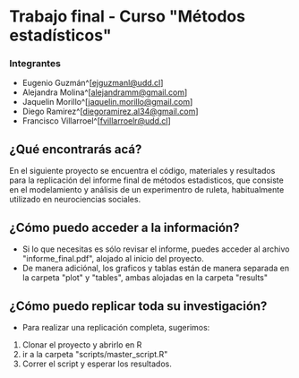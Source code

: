 # Trabajo final - Curso "Métodos estadísticos" 

### Integrantes 

- Eugenio Guzmán^[ejguzmanl@udd.cl]
- Alejandra Molina^[alejandramm@gmail.com]
- Jaquelin Morillo^[jaquelin.morillo@gmail.com]
- Diego Ramirez^[diegoramirez.al34@gmail.com]
- Francisco Villarroel^[fvillarroelr@udd.cl]

## ¿Qué encontrarás acá?

En el siguiente proyecto se encuentra el código, materiales y resultados para la replicación del informe final de métodos estadisticos, que consiste en el modelamiento y análisis de un experimentro de ruleta, habitualmente utilizado en neurociencias sociales.


## ¿Cómo puedo acceder a la información? 

- Si lo que necesitas es sólo revisar el informe, puedes acceder al archivo "informe_final.pdf", alojado al inicio del proyecto.
- De manera adiciónal, los graficos y tablas están de manera separada en la carpeta "plot" y "tables", ambas alojadas en la carpeta "results"

## ¿Cómo puedo replicar toda su investigación?

- Para realizar una replicación completa, sugerimos:
1) Clonar el proyecto y abrirlo en R
2) ir a la carpeta "scripts/master_script.R"
3) Correr el script y esperar los resultados.


## 
